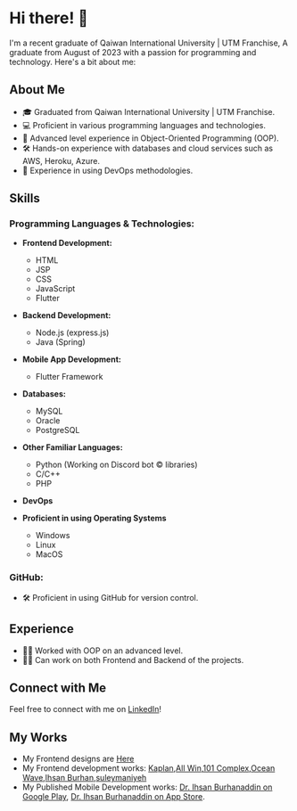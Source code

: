 # Hi there! 👋

I'm a recent graduate of Qaiwan International University | UTM Franchise, A graduate from August of 2023 with a passion for programming and technology. Here's a bit about me:

## About Me

- 🎓 Graduated from Qaiwan International University | UTM Franchise.
- 💻 Proficient in various programming languages and technologies.
- 🌟 Advanced level experience in Object-Oriented Programming (OOP).
- 🛠️ Hands-on experience with databases and cloud services such as AWS, Heroku, Azure.
- 🚀 Experience in using DevOps methodologies.

## Skills

### Programming Languages & Technologies:

- **Frontend Development:**
  - HTML
  - JSP
  - CSS
  - JavaScript
  - Flutter

- **Backend Development:**
  - Node.js (express.js)
  - Java (Spring)

- **Mobile App Development:**
  - Flutter Framework

- **Databases:**
  - MySQL
  - Oracle
  - PostgreSQL

- **Other Familiar Languages:**
  - Python (Working on Discord bot © libraries)
  - C/C++
  - PHP

- **DevOps**
  
- **Proficient in using Operating Systems**
  -  Windows
  -  Linux
  -  MacOS


### GitHub:

- 🛠️ Proficient in using GitHub for version control.

## Experience

- 👨‍💻 Worked with OOP on an advanced level.
- 👨‍💼 Can work on both Frontend and Backend of the projects.

## Connect with Me

Feel free to connect with me on [LinkedIn](https://www.linkedin.com/in/alan-ali-0948ba211/)!

## My Works

- My Frontend designs are [Here](https://dribbble.com/Sherlockian/shots)
- My Frontend development works: [Kaplan](https://kaplaniq.com/home),[All Win](https://all-win.co/),[101 Complex](https://101complex.com/),[Ocean Wave](https://ocean-wave.co/),[Ihsan Burhan](https://ihsanburhan.com/),[suleymaniyeh](https://sulaimaniy.com/)
- My Published Mobile Development works: [Dr. Ihsan Burhanaddin on Google Play](https://play.google.com/store/apps/details?id=com.smarthand.ihsanburhan__a&hl=en&gl=US), [Dr. Ihsan Burhanaddin on App Store](https://apps.apple.com/us/app/dr-ihsan-burhanaddin/id6476200266).
